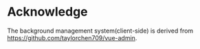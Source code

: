 # Acknowledge

The background management system(client-side) is derived from https://github.com/taylorchen709/vue-admin.